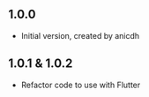 ## 1.0.0

- Initial version, created by anicdh

## 1.0.1 & 1.0.2

- Refactor code to use with Flutter
